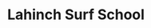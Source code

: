 ---
title: "Lahinch Surf School"
address: "Ballyfaudeen, Lahinch, Co. Clare"
tel: "+353 (0)87 960 9667"
county: "Clare"
category: "Surfing"
type: "Content"
lat: "52.932254791259766"
lng: "-9.34679889678955"
---